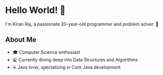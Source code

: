 # Hello World! 👋

I'm Kiran Raj, a passionate 20-year-old programmer and problem solver. 🚀

## About Me
- 🎓 Computer Science enthusiast
- 💻 Currently diving deep into Data Structures and Algorithms
- ☕ Java lover, specializing in Core Java development
  
